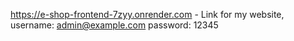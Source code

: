 https://e-shop-frontend-7zyy.onrender.com - Link for my website, username: admin@example.com   password: 12345
